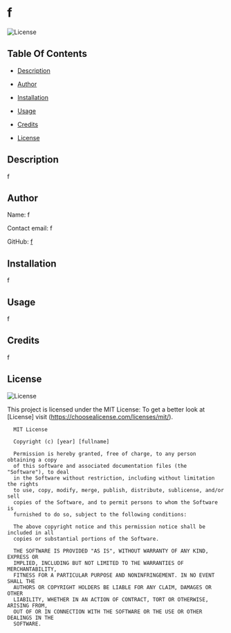 # f
  
![License](https://img.shields.io/static/v1?label=license&message=MIT&color=yellow) 

  
## Table Of Contents
  
* [Description](#Description)
  
* [Author](#Author)
  
* [Installation](#Installation)
  
* [Usage](#Usage)
  
* [Credits](#Credits)
  
* [License](#License)
  
## Description
  
f
  
## Author
  
Name: f
  
Contact email: f
  
GitHub: [f](https://github.com/f) 

  
## Installation
  
f
  
## Usage
  
f
  
## Credits
  
f
  
## License
  
![License](https://img.shields.io/static/v1?label=license&message=MIT&color=yellow) 

  
This project is licensed under the MIT License: To get a better look at [License] visit (https://choosealicense.com/licenses/mit/).
  

      MIT License

      Copyright (c) [year] [fullname]
      
      Permission is hereby granted, free of charge, to any person obtaining a copy
      of this software and associated documentation files (the "Software"), to deal
      in the Software without restriction, including without limitation the rights
      to use, copy, modify, merge, publish, distribute, sublicense, and/or sell
      copies of the Software, and to permit persons to whom the Software is
      furnished to do so, subject to the following conditions:
      
      The above copyright notice and this permission notice shall be included in all
      copies or substantial portions of the Software.
      
      THE SOFTWARE IS PROVIDED "AS IS", WITHOUT WARRANTY OF ANY KIND, EXPRESS OR
      IMPLIED, INCLUDING BUT NOT LIMITED TO THE WARRANTIES OF MERCHANTABILITY,
      FITNESS FOR A PARTICULAR PURPOSE AND NONINFRINGEMENT. IN NO EVENT SHALL THE
      AUTHORS OR COPYRIGHT HOLDERS BE LIABLE FOR ANY CLAIM, DAMAGES OR OTHER
      LIABILITY, WHETHER IN AN ACTION OF CONTRACT, TORT OR OTHERWISE, ARISING FROM,
      OUT OF OR IN CONNECTION WITH THE SOFTWARE OR THE USE OR OTHER DEALINGS IN THE
      SOFTWARE.
   